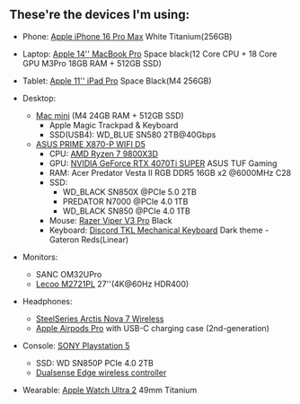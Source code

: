## These're the devices I'm using:

- Phone: [Apple iPhone 16 Pro Max](https://www.apple.com/iphone-16-pro/) White Titanium(256GB)

- Laptop: [Apple 14'' MacBook Pro](https://www.apple.com/macbook-pro-14-and-16/) Space black(12 Core CPU + 18 Core GPU M3Pro 18GB RAM + 512GB SSD)

- Tablet: [Apple 11'' iPad Pro](https://www.apple.com/ipad-pro/) Space Black(M4 256GB)

- Desktop:
  - [Mac mini](https://www.apple.com/mac-mini/) (M4 24GB RAM + 512GB SSD)
    - Apple Magic Trackpad & Keyboard
    - SSD(USB4): WD_BLUE SN580 2TB@40Gbps
  - [ASUS PRIME X870-P WIFI D5](https://www.asus.com/motherboards-components/motherboards/prime/prime-x870-p-wifi/)
    - CPU: [AMD Ryzen 7 9800X3D](https://www.amd.com/en-us/products/processors/desktops/ryzen/9000-series/amd-ryzen-7-9800x3d.html)
    - GPU: [NVIDIA GeForce RTX 4070Ti SUPER](https://www.asus.com/motherboards-components/graphics-cards/tuf-gaming/tuf-rtx4070tis-o16g-gaming/) ASUS TUF Gaming
    - RAM: Acer Predator Vesta II RGB DDR5 16GB x2 @6000MHz C28
    - SSD:
      - WD_BLACK SN850X @PCIe 5.0 2TB
      - PREDATOR N7000 @PCIe 4.0 1TB
      - WD_BLACK SN850 @PCIe 4.0 1TB
    - Mouse: [Razer Viper V3 Pro](https://www.razer.com/en-us/gaming-mice/razer-viper-v3-pro) Black
    - Keyboard: [Discord TKL Mechanical Keyboard](https://discordmerch.com/products/discord-tkl-mechanical-keyboard) Dark theme - Gateron Reds(Linear)

- Monitors:
  - SANC OM32UPro
  - [Lecoo M2721PL](https://item.m.jd.com/product/10062746266185.html) 27''(4K@60Hz HDR400)
  
- Headphones:
  - [SteelSeries Arctis Nova 7 Wireless](https://cn.steelseries.com/gaming-headsets/arctis-nova-7)
  - [Apple Airpods Pro](https://www.apple.com/airpods-pro/) with USB-C charging case (2nd-generation)

- Console: [SONY Playstation 5](https://playstation.com)
  - SSD: WD SN850P PCIe 4.0 2TB
  - [Dualsense Edge wireless controller](https://direct.playstation.com/en-us/buy-accessories/dualsense-edge-wireless-controller)

- Wearable: [Apple Watch Ultra 2](https://apple.com/apple-watch-ultra-2) 49mm Titanium
